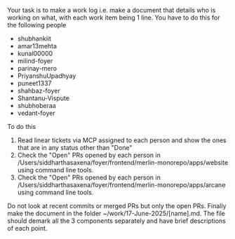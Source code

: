 Your task is to make a work log i.e. make a document that details who is working on what, with each work item being 1 line. You have to do this for the following people

- shubhankiit
- amar13mehta
- kunal00000
- milind-foyer
- parinay-mero
- PriyanshuUpadhyay
- puneet1337
- shahbaz-foyer
- Shantanu-Vispute
- shubhoberaa
- vedant-foyer

To do this

1. Read linear tickets via MCP assigned to each person and show the ones that are in any status other than "Done"
2. Check the "Open" PRs opened by each person in /Users/siddharthasaxena/foyer/frontend/merlin-monorepo/apps/website using command line tools.
3. Check the "Open" PRs opened by each person in /Users/siddharthasaxena/foyer/frontend/merlin-monorepo/apps/arcane using command line tools.

Do not look at recent commits or merged PRs but only the open PRs. Finally make the document in the folder ~/work/17-June-2025/[name].md. The file should demark all the 3 components separately and have brief descriptions of each point.
